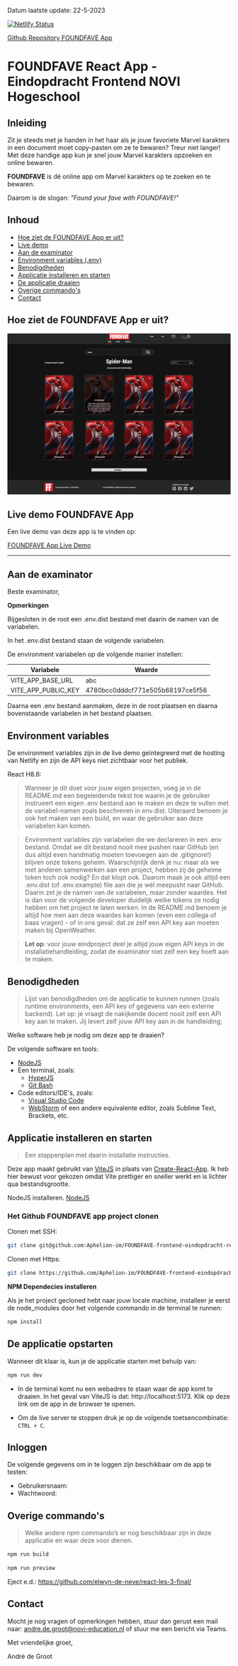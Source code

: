Datum laatste update: 22-5-2023

[![Netlify Status](https://api.netlify.com/api/v1/badges/b7b86c31-d394-4677-8e75-f6a7eac61048/deploy-status)](https://app.netlify.com/sites/foundfave/deploys)

<a target="_blank" href="https://github.com/Aphelion-im/FOUNDFAVE-frontend-eindopdracht-react">Github Repository FOUNDFAVE App</a>

# FOUNDFAVE React App - Eindopdracht Frontend NOVI Hogeschool

## Inleiding

Zit je steeds met je handen in het haar als je jouw favoriete Marvel karakters in een document moet copy-pasten om ze te bewaren? Treur niet langer! Met deze handige app kun je snel jouw Marvel karakters opzoeken en online bewaren.

**FOUNDFAVE** is dé online app om Marvel karakters op te zoeken en te bewaren.

Daarom is de slogan: *"Found your fave with FOUNDFAVE!"*

## Inhoud

- [Hoe ziet de FOUNDFAVE App er uit?](#hoe-ziet-de-foundfave-app-er-uit)
- [Live demo](#live-demo-foundfave-app)
- [Aan de examinator](#aan-de-examinator)
- [Environment variables (.env)](#environment-variables)
- [Benodigdheden](#benodigdheden)
- [Applicatie installeren en starten](#applicatie-installeren-en-starten)
- [De applicatie draaien](#de-applicatie-draaien)
- [Overige commando's](#overige-commandos)
- [Contact](#contact)

## Hoe ziet de FOUNDFAVE App er uit?

![FOUNDFAVE React App ](./src/screenshots/screenshot-app.jpg)

## Live demo FOUNDFAVE App

Een live demo van deze app is te vinden op:

<a target="_blank" href="https://foundfave.online">FOUNDFAVE App Live Demo</a>

---

## Aan de examinator

Beste examinator,

**Opmerkingen**

Bijgesloten in de root een .env.dist bestand met daarin de namen van de variabelen.

In het .env.dist bestand staan de volgende variabelen.


De environment variabelen op de volgende manier instellen:

| Variabele           | Waarde |
| ------------------- | ------ |
| VITE_APP_BASE_URL   | abc    |
| VITE_APP_PUBLIC_KEY | 4780bcc0dddcf771e505b68197ce5f56 |

Daarna een .env bestand aanmaken, deze in de root plaatsen en daarna bovenstaande variabelen in het bestand plaatsen.

## Environment variables

De environment variables zijn in de live demo geïntegreerd met de hosting van Netlify en zijn de API keys niet zichtbaar voor het publiek.

React H8.6:

> Wanneer je dit doet voor jouw eigen projecten, voeg je in de README.md een begeleidende tekst toe waarin je de gebruiker instrueert een eigen .env bestand aan te maken en deze te vullen met de variabel-namen zoals beschreven in env.dist. Uiteraard benoem je ook het maken van een build, en waar de gebruiker aan deze variabelen kan komen.

> Environment variables zijn variabelen die we declareren in een .env bestand. Omdat we dit bestand nooit mee pushen naar GitHub (en dus altijd even handmatig moeten toevoegen aan de .gitignore!) blijven onze tokens geheim. Waarschijnlijk denk je nu: maar als we met anderen samenwerken aan een project, hebben zij de geheime token toch ook nodig? En dat klopt ook. Daarom maak je ook altijd een .env.dist (of .env.example) file aan die je wél meepusht naar GitHub. Daarin zet je de namen van de variabelen, maar zonder waardes. Het is dan voor de volgende developer duidelijk welke tokens ze nodig hebben om het project te laten werken. In de README.md benoem je altijd hoe men aan deze waardes kan komen (even een collega of baas vragen) - of in ons geval: dat ze zelf een API key aan moeten maken bij OpenWeather.

> **Let op**: voor jouw eindproject deel je altijd jouw eigen API keys in de installatiehandleiding, zodat de examinator niet zelf een key hoeft aan te maken.






## Benodigdheden

> Lijst van benodigdheden om de applicatie te kunnen runnen (zoals runtime environments, een API key of gegevens van een externe backend). Let op: je vraagt de nakijkende docent nooit zelf een API key aan te maken. Jij levert zelf jouw API key aan in de handleiding;

Welke software heb je nodig om deze app te draaien?

De volgende software en tools:

- [NodeJS](https://nodejs.org/en)
- Een terminal, zoals:
  - [HyperJS](https://hyper.is)
  - [Git Bash](https://git-scm.com/downloads)
- Code editors/IDE's, zoals:
  - [Visual Studio Code](https://code.visualstudio.com)
  - [WebStorm](https://www.jetbrains.com/webstorm/) of een andere equivalente editor, zoals Sublime Text, Brackets, etc.

## Applicatie installeren en starten

> Een stappenplan met daarin installatie instructies.

Deze app maakt gebruikt van [ViteJS](https://vitejs.dev) in plaats van [Create-React-App](https://create-react-app.dev). Ik heb hier bewust voor gekozen omdat Vite prettiger en sneller werkt en is lichter qua bestandsgrootte.

NodeJS installeren. [NodeJS](https://nodejs.org/en)

### Het Github FOUNDFAVE app project clonen

Clonen met SSH:

```bash
git clone git@github.com:Aphelion-im/FOUNDFAVE-frontend-eindopdracht-react.git
```

Clonen met Https:

```bash
git clone https://github.com/Aphelion-im/FOUNDFAVE-frontend-eindopdracht-react.git
```

__NPM Dependecies installeren__

Als je het project gecloned hebt naar jouw locale machine, installeer je eerst de node_modules door het volgende commando in de terminal te runnen:


```bash
npm install
```

## De applicatie opstarten
Wanneer dit klaar is, kun je de applicatie starten met behulp van:
```bash
npm run dev
```

* In de terminal komt nu een webadres te staan waar de app komt te draaien. In het geval van ViteJS is dat: http://localhost:5173. Klik op deze link om de app in de browser te openen.

* Om de live server te stoppen druk je op de volgende toetsencombinatie: `CTRL + C`.

## Inloggen

De volgende gegevens om in te loggen zijn beschikbaar om de app te testen:
* Gebruikersnaam:
* Wachtwoord: 

## Overige commando's

> Welke andere npm commando’s er nog beschikbaar zijn in deze applicatie en waar deze voor dienen.

```bash
npm run build
```

```bash
npm run preview
```
Eject e.d.:
https://github.com/elwyn-de-neve/react-les-3-final/

## Contact

Mocht je nog vragen of opmerkingen hebben, stuur dan gerust een mail naar: andre.de.groot@novi-education.nl of stuur me een bericht via Teams.

Met vriendelijke groet,

André de Groot




